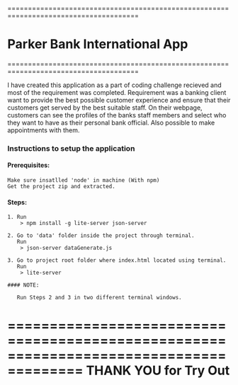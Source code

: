 ======================================================================================
# Parker Bank International App
======================================================================================

I have created this application as a part of coding challenge recieved 
and most of the requirement was completed.
Requirement was a banking client want to provide the best possible customer experience 
and ensure that their customers get served by the best suitable staff.
On their webpage, customers can see the profiles of the banks staff members 
and select who they want to have as their personal bank official.
Also possible to make appointments with them.

### Instructions to setup the application

#### Prerequisites: 
    Make sure insatlled 'node' in machine (With npm)
    Get the project zip and extracted.

#### Steps:
    1. Run 
        > npm install -g lite-server json-server

    2. Go to 'data' folder inside the project through terminal.
       Run
        > json-server dataGenerate.js

    3. Go to project root folder where index.html located using terminal.
       Run
        > lite-server 

    #### NOTE: 
    
       Run Steps 2 and 3 in two different terminal windows.

=======================================================================================
                    THANK YOU for Try Out
=======================================================================================
